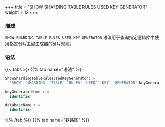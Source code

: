 +++
title = "SHOW SHARDING TABLE RULES USED KEY GENERATOR"
weight = 12
+++

### 描述

`SHOW SHARDING TABLE RULES USED KEY GENERATOR` 语法用于查询指定逻辑库中使用指定分片主键生成器的分片规则。

### 语法

{{< tabs >}}
{{% tab name="语法" %}}
```sql
ShowShardingTableRulesUsedKeyGenerator::=
  'SHOW' 'SHARDING' 'TABLE' 'RULES' 'USED' 'KEY' 'GENERATOR' keyGeneratorName ('FROM' databaseName)?

keyGeneratorName ::=
  identifier

databaseName ::=
  identifier
```
{{% /tab %}}
{{% tab name="铁路图" %}}
<iframe frameborder="0" name="diagram" id="diagram" width="100%" height="100%"></iframe>
{{% /tab %}}
{{< /tabs >}}

### 补充说明

- 未指定 `databaseName` 时，默认是当前使用的 `DATABASE`。 如果也未使用 `DATABASE` 则会提示 `No database selected`。

### 返回值说明

| 列     | 说明          |
| ------| --------------|
| type  | 分片规则类型    |
| name  | 分片规则名称    |

### 示例

- 查询指定逻辑库中使用指定分片主键生成器的分片规则

```sql
SHOW SHARDING TABLE RULES USED KEY GENERATOR snowflake_key_generator FROM sharding_db;
```

```sql
mysql> SHOW SHARDING TABLE RULES USED KEY GENERATOR snowflake_key_generator FROM sharding_db;
+-------+--------------+
| type  | name         |
+-------+--------------+
| table | t_order_item |
+-------+--------------+
1 row in set (0.00 sec)
```

- 查询当前逻辑库中使用指定分片主键生成器的分片规则

```sql
SHOW SHARDING TABLE RULES USED KEY GENERATOR snowflake_key_generator;
```

```sql
mysql> SHOW SHARDING TABLE RULES USED KEY GENERATOR snowflake_key_generator;
+-------+--------------+
| type  | name         |
+-------+--------------+
| table | t_order_item |
+-------+--------------+
1 row in set (0.01 sec)
```

### 保留字

`SHOW`、`SHARDING`、`TABLE`、`USED`、`KEY`、`GENERATOR`、`FROM`

### 相关链接

- [保留字](/cn/user-manual/shardingsphere-proxy/distsql/syntax/reserved-word/)

